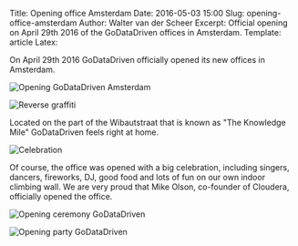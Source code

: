 Title: Opening office Amsterdam
Date: 2016-05-03 15:00
Slug: opening-office-amsterdam
Author: Walter van der Scheer
Excerpt: Official opening on April 29th 2016 of the GoDataDriven offices in Amsterdam.
Template: article
Latex:

<span class="lead">
On April 29th 2016 GoDataDriven officially opened its new offices in Amsterdam. </span>

![Opening GoDataDriven Amsterdam](/static/images/officeopening/godatadriven-singers-2.jpg "Opening GoDataDriven Amsterdam")

![Reverse graffiti](/static/images/officeopening/godatadriven-nowopen.jpg "GoDataDriven now open in Amsterdam")

Located on the part of the Wibautstraat that is known as "The Knowledge Mile" GoDataDriven feels right at home. 

![Celebration](/static/images/officeopening/godatadriven-confetti.jpg "Celebration")

Of course, the office was opened with a big celebration, including singers, dancers, fireworks, DJ, good food and lots of fun on our own indoor climbing wall. We are very proud that Mike Olson, co-founder of Cloudera, officially opened the office.

![Opening ceremony GoDataDriven](/static/images/officeopening/godatadriven-opening.jpg "Opening ceremony")

![Opening party GoDataDriven](/static/images/officeopening/godatadriven-party.jpg "Opening party GoDataDriven")


